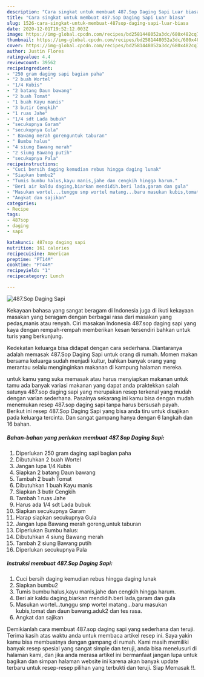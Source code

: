 ```yaml
---
description: "Cara singkat untuk membuat 487.Sop Daging Sapi Luar biasa"
title: "Cara singkat untuk membuat 487.Sop Daging Sapi Luar biasa"
slug: 1526-cara-singkat-untuk-membuat-487sop-daging-sapi-luar-biasa
date: 2020-12-01T19:52:12.003Z
image: https://img-global.cpcdn.com/recipes/bd2581448052a3dc/680x482cq70/487sop-daging-sapi-foto-resep-utama.jpg
thumbnail: https://img-global.cpcdn.com/recipes/bd2581448052a3dc/680x482cq70/487sop-daging-sapi-foto-resep-utama.jpg
cover: https://img-global.cpcdn.com/recipes/bd2581448052a3dc/680x482cq70/487sop-daging-sapi-foto-resep-utama.jpg
author: Justin Flores
ratingvalue: 4.4
reviewcount: 39562
recipeingredient:
- "250 gram daging sapi bagian paha"
- "2 buah Wortel"
- "1/4 Kubis"
- "2 batang Daun bawang"
- "2 buah Tomat"
- "1 buah Kayu manis"
- "3 butir Cengkih"
- "1 ruas Jahe"
- "1/4 sdt Lada bubuk"
- "secukupnya Garam"
- "secukupnya Gula"
- " Bawang merah gorenguntuk taburan"
- " Bumbu halus"
- "4 siung Bawang merah"
- "2 siung Bawang putih"
- "secukupnya Pala"
recipeinstructions:
- "Cuci bersih daging kemudian rebus hingga daging lunak"
- "Siapkan bumbu2"
- "Tumis bumbu halus,kayu manis,jahe dan cengkih hingga harum."
- "Beri air kaldu daging,biarkan mendidih.beri lada,garam dan gula"
- "Masukan wortel...tunggu smp wortel matang...baru masukan kubis,tomat dan daun bawang.aduk2 dan tes rasa."
- "Angkat dan sajikan"
categories:
- Recipe
tags:
- 487sop
- daging
- sapi

katakunci: 487sop daging sapi 
nutrition: 161 calories
recipecuisine: American
preptime: "PT14M"
cooktime: "PT44M"
recipeyield: "1"
recipecategory: Lunch

---
```



![487.Sop Daging Sapi](https://img-global.cpcdn.com/recipes/bd2581448052a3dc/680x482cq70/487sop-daging-sapi-foto-resep-utama.jpg)

Kekayaan bahasa yang sangat beragam di Indonesia juga di ikuti kekayaan masakan yang beragam dengan berbagai rasa dari masakan yang pedas,manis atau renyah. Ciri masakan Indonesia 487.sop daging sapi yang kaya dengan rempah-rempah memberikan kesan tersendiri bahkan untuk turis yang berkunjung.




Kedekatan keluarga bisa didapat dengan cara sederhana. Diantaranya adalah memasak 487.Sop Daging Sapi untuk orang di rumah. Momen makan bersama keluarga sudah menjadi kultur, bahkan banyak orang yang merantau selalu menginginkan makanan di kampung halaman mereka.

untuk kamu yang suka memasak atau harus menyiapkan makanan untuk tamu ada banyak variasi makanan yang dapat anda praktekkan salah satunya 487.sop daging sapi yang merupakan resep terkenal yang mudah dengan varian sederhana. Pasalnya sekarang ini kamu bisa dengan mudah menemukan resep 487.sop daging sapi tanpa harus bersusah payah.
Berikut ini resep 487.Sop Daging Sapi yang bisa anda tiru untuk disajikan pada keluarga tercinta. Dan sangat gampang hanya dengan 6 langkah dan 16 bahan.


<!--inarticleads1-->

##### Bahan-bahan yang perlukan membuat 487.Sop Daging Sapi:

1. Diperlukan 250 gram daging sapi bagian paha
1. Dibutuhkan 2 buah Wortel
1. Jangan lupa 1/4 Kubis
1. Siapkan 2 batang Daun bawang
1. Tambah 2 buah Tomat
1. Dibutuhkan 1 buah Kayu manis
1. Siapkan 3 butir Cengkih
1. Tambah 1 ruas Jahe
1. Harus ada 1/4 sdt Lada bubuk
1. Siapkan secukupnya Garam
1. Harap siapkan secukupnya Gula
1. Jangan lupa  Bawang merah goreng,untuk taburan
1. Diperlukan  Bumbu halus:
1. Dibutuhkan 4 siung Bawang merah
1. Tambah 2 siung Bawang putih
1. Diperlukan secukupnya Pala




<!--inarticleads2-->

##### Instruksi membuat  487.Sop Daging Sapi:

1. Cuci bersih daging kemudian rebus hingga daging lunak
1. Siapkan bumbu2
1. Tumis bumbu halus,kayu manis,jahe dan cengkih hingga harum.
1. Beri air kaldu daging,biarkan mendidih.beri lada,garam dan gula
1. Masukan wortel...tunggu smp wortel matang...baru masukan kubis,tomat dan daun bawang.aduk2 dan tes rasa.
1. Angkat dan sajikan




Demikianlah cara membuat 487.sop daging sapi yang sederhana dan teruji. Terima kasih atas waktu anda untuk membaca artikel resep ini. Saya yakin kamu bisa membuatnya dengan gampang di rumah. Kami masih memiliki banyak resep spesial yang sangat simple dan teruji, anda bisa menelusuri di halaman kami, dan jika anda merasa artikel ini bermanfaat jangan lupa untuk bagikan dan simpan halaman website ini karena akan banyak update terbaru untuk resep-resep pilihan yang terbukti dan teruji. Siap Memasak !!. 
